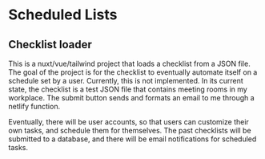 # Scheduled Lists

## Checklist loader

This is a nuxt/vue/tailwind project that loads a checklist from a JSON file. The goal of the project is for the checklist to eventually automate itself on a schedule set by a user. Currently, this is not implemented. In its current state, the checklist is a test JSON file that contains meeting rooms in my workplace. The submit button sends and formats an email to me through a netlify function.

Eventually, there will be user accounts, so that users can customize their own tasks, and schedule them for themselves. The past checklists will be submitted to a database, and there will be email notifications for scheduled tasks.
